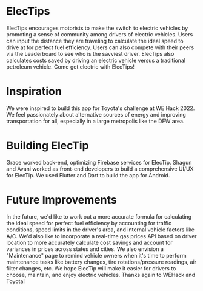 # ElecTips
ElecTips encourages motorists to make the switch to electric vehicles by promoting a sense of community among drivers of electric vehicles. Users can input the distance they are traveling to calculate the ideal speed to drive at for perfect fuel efficiency. Users can also compete with their peers via the Leaderboard to see who is the savviest driver. ElecTips also calculates costs saved by driving an electric vehicle versus a traditional petroleum vehicle.
Come get electric with ElecTips!
# Inspiration
We were inspired to build this app for Toyota's challenge at WE Hack 2022. We feel passionately about alternative sources of energy and improving transportation for all, especially in a large metropolis like the DFW area. 
# Building ElecTip
Grace worked back-end, optimizing Firebase services for ElecTip. Shagun and Avani worked as front-end developers to build a comprehensive UI/UX for ElecTip. We used Flutter and Dart to build the app for Android. 
# Future Improvements
In the future, we'd like to work out a more accurate formula for calculating the ideal speed for perfect fuel efficiency by accounting for traffic conditions, speed limits in the driver's area, and internal vehicle factors like A/C. We'd also like to incorporate a real-time gas prices API based on driver location to more accurately calculate cost savings and account for variances in prices across states and cities. We also envision a "Maintenance" page to remind vehicle owners when it's time to perform maintenance tasks like battery changes, tire rotations/pressure readings, air filter changes, etc.
We hope ElecTip will make it easier for drivers to choose, maintain, and enjoy electric vehicles. Thanks again to WEHack and Toyota!
